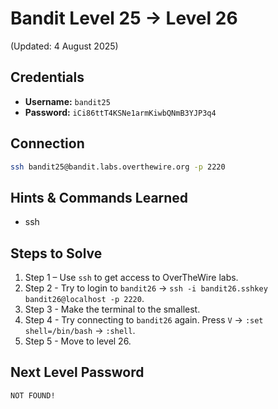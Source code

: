 # Bandit Level 25 → Level 26

(Updated: 4 August 2025)

## Credentials

- **Username:** `bandit25`
- **Password:** `iCi86ttT4KSNe1armKiwbQNmB3YJP3q4`

## Connection

```bash
ssh bandit25@bandit.labs.overthewire.org -p 2220
```

## Hints & Commands Learned

- ssh

## Steps to Solve

1. Step 1 – Use `ssh` to get access to OverTheWire labs.
2. Step 2 - Try to login to `bandit26` -> `ssh -i bandit26.sshkey bandit26@localhost -p 2220`.
3. Step 3 - Make the terminal to the smallest.
4. Step 4 - Try connecting to `bandit26` again. Press `V` -> `:set shell=/bin/bash` -> `:shell`.
5. Step 5 - Move to level 26.

## Next Level Password

`NOT FOUND!`
